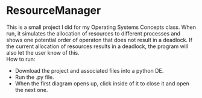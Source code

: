 # ResourceManager
This is a small project I did for my Operating Systems Concepts class. When run, it simulates the allocation of resources to different processes and shows one potential order of
 operaton that does not result in a deadlock. If the current allocation of resources results in a deadlock, the program will also let the user know of this.      
   How to run:
 - Download the project and associated files into a python DE.
 - Run the .py file.
 - When the first diagram opens up, click inside of it to close it and open the next one.
